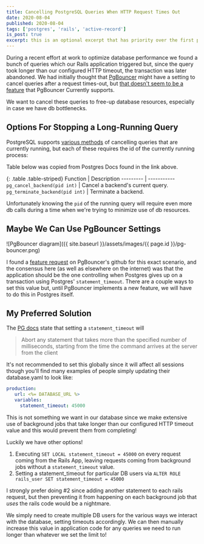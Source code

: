 ```yaml
---
title: Cancelling PostgreSQL Queries When HTTP Request Times Out
date: 2020-08-04
published: 2020-08-04
tags: ['postgres', 'rails', 'active-record']
is_post: true
excerpt: this is an optional excerpt that has priority over the first paragraph.
---
```

During a recent effort at work to optimize database performance we found a bunch of queries which our Rails application triggered but, since the query took longer than our configured HTTP timeout, the transaction was later abandoned. We had initially thought that [PgBouncer](https://github.com/pgbouncer/pgbouncer) might have a setting to cancel queries after a request times-out, but [that doesn't seem to be a feature](https://github.com/pgbouncer/pgbouncer/issues/63) that PgBouncer Currently supports.

We want to cancel these queries to free-up database resources, especially in case we have db bottlenecks.

<!--more-->

## Options For Stopping a Long-Running Query

PostgreSQL supports [various methods](https://www.postgresql.org/docs/current/functions-admin.html#FUNCTIONS-ADMIN-SIGNAL) of cancelling queries that are currently running, but each of these requires the id of the currently running process:

Table below was copied from Postgres Docs found in the link above.

{: .table .table-striped}
Function | Description
--------- | -----------
`pg_cancel_backend(pid int)` | Cancel a backend's current query.
`pg_terminate_backend(pid int)` | Terminate a backend.

Unfortunately knowing the `pid` of the running query will require even more db calls during a time when we're trying to minimize use of db resources.

## Maybe We Can Use PgBouncer Settings

![PgBouncer diagram]({{ site.baseurl }}/assets/images/{{ page.id }}/pg-bouncer.png)

I found a [feature request](https://github.com/pgbouncer/pgbouncer/issues/63) on PgBouncer's github for this exact scenario, and the consensus here (as well as elsewhere on the internet) was that the application should be the one controlling when Postgres gives up on a transaction using Postgres' `statement_timeout`. There are a couple ways to set this value but, until PgBouncer implements a new feature, we will have to do this in Postgres itself.


## My Preferred Solution
The [PG docs](https://www.postgresql.org/docs/9.6/runtime-config-client.html) state that setting a `statement_timeout` will
> Abort any statement that takes more than the specified number of milliseconds, starting from the time the command arrives at the server from the client

It's not recommended to set this globally since it will affect all sessions though you'll find many examples of people simply updating their database.yaml to look like:

```yaml
production:
   url: <%= DATABASE_URL %>
   variables:
     statement_timeout: 45000
```

This is not something we want in our database since we make extensive use of background jobs that take longer than our configured HTTP timeout value and this would prevent them from completing!

Luckily we have other options!
1) Executing `SET LOCAL statement_timeout = 45000` on every request coming from the Rails App, leaving requests coming from background jobs without a `statement_timeout` value.
2) Setting a statement_timeout for particular DB users via `ALTER ROLE rails_user SET statement_timeout = 45000`

I strongly prefer doing #2 since adding another statement to each rails request, but then preventing it from happening on each background job that _uses_ the rails code would be a nightmare.

We simply need to create multiple DB users for the various ways we interact with the database, setting timeouts accordingly. We can then manually increase this value in application code for any queries we need to run longer than whatever we set the limit to!
